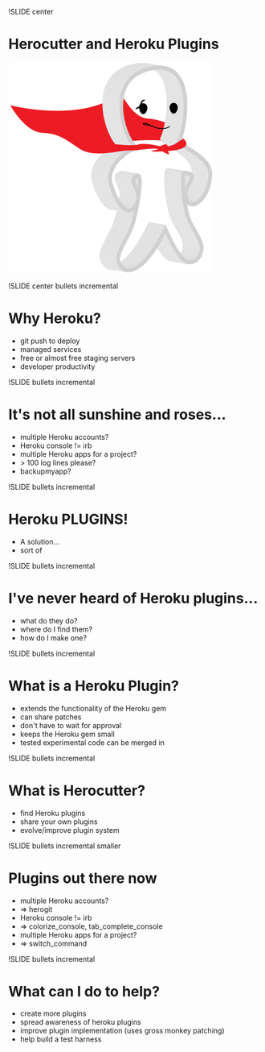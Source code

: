 !SLIDE center

# Herocutter and Heroku Plugins

![Cookie Man](cookie_man.png)

!SLIDE center bullets incremental

# Why Heroku?

* git push to deploy
* managed services
* free or almost free staging servers
* developer productivity

!SLIDE bullets incremental

# It's not all sunshine and roses...

* multiple Heroku accounts?
* Heroku console != irb
* multiple Heroku apps for a project?
* \> 100 log lines please?
* backupmyapp?

!SLIDE bullets incremental

# Heroku PLUGINS!

* A solution...
* sort of

!SLIDE bullets incremental

# I've never heard of Heroku plugins...

* what do they do?
* where do I find them?
* how do I make one?

!SLIDE bullets incremental

# What is a Heroku Plugin?

* extends the functionality of the Heroku gem
* can share patches
* don't have to wait for approval
* keeps the Heroku gem small
* tested experimental code can be merged in

!SLIDE bullets incremental

# What is Herocutter?

* find Heroku plugins
* share your own plugins
* evolve/improve plugin system

!SLIDE bullets incremental smaller

# Plugins out there now

* multiple Heroku accounts?
* => herogit
* Heroku console != irb
* => colorize_console, tab_complete_console
* multiple Heroku apps for a project?
* => switch_command

!SLIDE bullets incremental

# What can I do to help?

* create more plugins
* spread awareness of heroku plugins
* improve plugin implementation (uses gross monkey patching)
* help build a test harness
